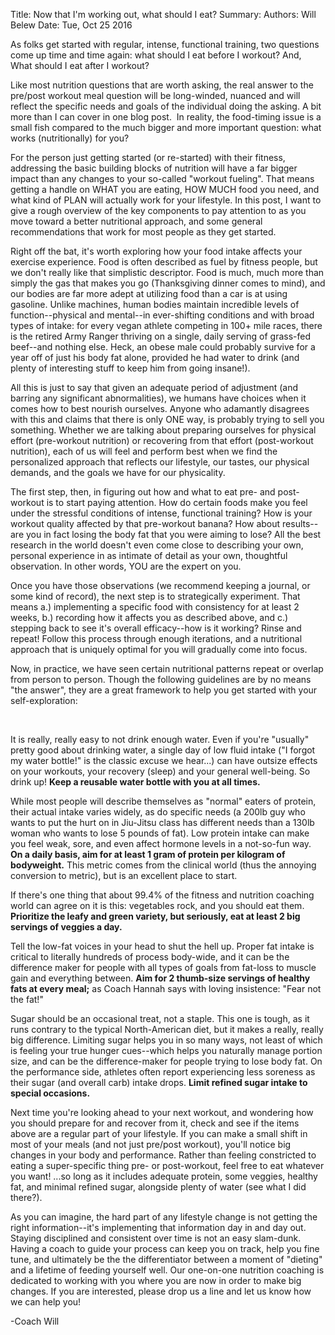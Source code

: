 Title:   Now that I'm working out, what should I eat?
Summary: 
Authors: Will Belew
Date:    Tue, Oct 25 2016
        

As folks get started with regular, intense, functional training, two questions come up time and time again: what should I eat before I workout? And, What should I eat after I workout? 


Like most nutrition questions that are worth asking, the real answer to the pre/post workout meal question will be long-winded, nuanced and will reflect the specific needs and goals of the individual doing the asking. A bit more than I can cover in one blog post.  In reality, the food-timing issue is a small fish compared to the much bigger and more important question: what works (nutritionally) for you?


For the person just getting started (or re-started) with their fitness, addressing the basic building blocks of nutrition will have a far bigger impact than any changes to your so-called "workout fueling". That means getting a handle on WHAT you are eating, HOW MUCH food you need, and what kind of PLAN will actually work for your lifestyle. In this post, I want to give a rough overview of the key components to pay attention to as you move toward a better nutritional approach, and some general recommendations that work for most people as they get started. 


Right off the bat, it's worth exploring how your food intake affects your exercise experience. Food is often described as fuel by fitness people, but we don't really like that simplistic descriptor. Food is much, much more than simply the gas that makes you go (Thanksgiving dinner comes to mind), and our bodies are far more adept at utilizing food than a car is at using gasoline. Unlike machines, human bodies maintain incredible levels of function--physical and mental--in ever-shifting conditions and with broad types of intake: for every vegan athlete competing in 100+ mile races, there is the retired Army Ranger thriving on a single, daily serving of grass-fed beef--and nothing else. Heck, an obese male could probably survive for a year off of just his body fat alone, provided he had water to drink (and plenty of interesting stuff to keep him from going insane!). 


All this is just to say that given an adequate period of adjustment (and barring any significant abnormalities), we humans have choices when it comes how to best nourish ourselves. Anyone who adamantly disagrees with this and claims that there is only ONE way, is probably trying to sell you something. Whether we are talking about preparing ourselves for physical effort (pre-workout nutrition) or recovering from that effort (post-workout nutrition), each of us will feel and perform best when we find the personalized approach that reflects our lifestyle, our tastes, our physical demands, and the goals we have for our physicality. 


The first step, then, in figuring out how and what to eat pre- and post-workout is to start paying attention. How do certain foods make you feel under the stressful conditions of intense, functional training? How is your workout quality affected by that pre-workout banana? How about results--are you in fact losing the body fat that you were aiming to lose? All the best research in the world doesn't even come close to describing your own, personal experience in as intimate of detail as your own, thoughtful observation. In other words, YOU are the expert on you. 


Once you have those observations (we recommend keeping a journal, or some kind of record), the next step is to strategically experiment. That means a.) implementing a specific food with consistency for at least 2 weeks, b.) recording how it affects you as described above, and c.) stepping back to see it's overall efficacy--how is it working? Rinse and repeat! Follow this process through enough iterations, and a nutritional approach that is uniquely optimal for you will gradually come into focus.


Now, in practice, we have seen certain nutritional patterns repeat or overlap from person to person. Though the following guidelines are by no means "the answer", they are a great framework to help you get started with your self-exploration:

 

It is really, really easy to not drink enough water. Even if you're "usually" pretty good about drinking water, a single day of low fluid intake ("I forgot my water bottle!" is the classic excuse we hear...) can have outsize effects on your workouts, your recovery (sleep) and your general well-being. So drink up! **Keep a reusable water bottle with you at all times.**

While most people will describe themselves as "normal" eaters of protein, their actual intake varies widely, as do specific needs (a 200lb guy who wants to put the hurt on in Jiu-Jitsu class has different needs than a 130lb woman who wants to lose 5 pounds of fat). Low protein intake can make you feel weak, sore, and even affect hormone levels in a not-so-fun way. **On a daily basis, aim for at least 1 gram of protein per kilogram of bodyweight.** This metric comes from the clinical world (thus the annoying conversion to metric), but is an excellent place to start.

If there's one thing that about 99.4% of the fitness and nutrition coaching world can agree on it is this: vegetables rock, and you should eat them. **Prioritize the leafy and green variety, but seriously, eat at least 2 big servings of veggies a day.**

Tell the low-fat voices in your head to shut the hell up. Proper fat intake is critical to literally hundreds of process body-wide, and it can be the difference maker for people with all types of goals from fat-loss to muscle gain and everything between. **Aim for 2 thumb-size servings of healthy fats at every meal;** as Coach Hannah says with loving insistence: "Fear not the fat!"

Sugar should be an occasional treat, not a staple. This one is tough, as it runs contrary to the typical North-American diet, but it makes a really, really big difference. Limiting sugar helps you in so many ways, not least of which is feeling your true hunger cues--which helps you naturally manage portion size, and can be the difference-maker for people trying to lose body fat. On the performance side, athletes often report experiencing less soreness as their sugar (and overall carb) intake drops. **Limit refined sugar intake to special occasions.**


Next time you're looking ahead to your next workout, and wondering how you should prepare for and recover from it, check and see if the items above are a regular part of your lifestyle. If you can make a small shift in most of your meals (and not just pre/post workout), you'll notice big changes in your body and performance. Rather than feeling constricted to eating a super-specific thing pre- or post-workout, feel free to eat whatever you want! ...so long as it includes adequate protein, some veggies, healthy fat, and minimal refined sugar, alongside plenty of water (see what I did there?). 


As you can imagine, the hard part of any lifestyle change is not getting the right information--it's implementing that information day in and day out. Staying disciplined and consistent over time is not an easy slam-dunk. Having a coach to guide your process can keep you on track, help you fine tune, and ultimately be the the differentiator between a moment of "dieting" and a lifetime of feeding yourself well. Our one-on-one nutrition coaching is dedicated to working with you where you are now in order to make big changes. If you are interested, please drop us a line and let us know how we can help you!

-Coach Will

